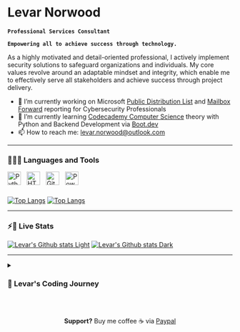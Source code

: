 # Levar Norwood

**`Professional Services Consultant`**

**`Empowering all to achieve success through technology.`**

As a highly motivated and detail-oriented professional, I actively implement security solutions to safeguard organizations and individuals. My core values revolve around an adaptable mindset and integrity, which enable me to effectively serve all stakeholders and achieve success through project delivery.


- 🔭 I’m currently working on Microsoft [Public Distribution List](https://github.com/lev2pr0/publicDLreport) and [Mailbox Forward](https://github.com/lev2pr0/mailboxforwardreport) reporting for Cybersecurity Professionals
- 🌱 I’m currently learning [Codecademy Computer Science](https://www.codecademy.com/learn/paths/computer-science) theory with Python and Backend Development via [Boot.dev](https://www.boot.dev/tracks/backend)
- 📫 How to reach me: [levar.norwood@outlook.com](mailto:levar.norwood@outlook.com)



---

### 👨🏽‍💻 Languages and Tools

<img align="left" alt="Python" width="30px" style="padding-right:10px;" src="https://cdn.jsdelivr.net/gh/devicons/devicon/icons/python/python-plain.svg" />
<img align="left" alt="HTML" width="30px" style="padding-right:10px;" src="https://cdn.jsdelivr.net/gh/devicons/devicon/icons/html5/html5-plain.svg" />
<img align="left" alt="Git" width="30px" style="padding-right:10px;" src="https://cdn.jsdelivr.net/gh/devicons/devicon/icons/git/git-original.svg" />
<img align="left" alt="Powershell" width="30px" style="padding-right:10px;" src="https://cdn.jsdelivr.net/gh/devicons/devicon@latest/icons/powershell/powershell-original.svg" />
<br />

#

[![Top Langs](https://github-readme-stats.vercel.app/api/top-langs/?username=lev2pr0&hide_progress=true&theme=default#gh-light-mode-only)](https://github.com/lev2pr0/github-readme-stats#gh-light-mode-only)
[![Top Langs](https://github-readme-stats.vercel.app/api/top-langs/?username=lev2pr0&hide_progress=true&theme=dark#gh-dark-mode-only)](https://github.com/lev2pr0/github-readme-stats#gh-dark-mode-only)

<!---
#

### 🗺️ Roadmap 

<img align="left" alt="PostgreSQL" width="30px" style="padding-right:10px;" src="https://cdn.jsdelivr.net/gh/devicons/devicon@latest/icons/postgresql/postgresql-original.svg" />
<img align="left" alt="Linux" width="30px" style="padding-right:10px;" src="https://cdn.jsdelivr.net/gh/devicons/devicon@latest/icons/linux/linux-original.svg" />
<img align="left" alt="Bash" width="30px" style="padding-right:10px;" src="https://cdn.jsdelivr.net/gh/devicons/devicon/icons/bash/bash-original.svg" />
<img align="left" alt="C" width="30px" style="padding-right:10px;" src="https://cdn.jsdelivr.net/gh/devicons/devicon@latest/icons/c/c-original.svg" />
<img align="left" alt="Go" width="30px" style="padding-right:10px;" src="https://cdn.jsdelivr.net/gh/devicons/devicon@latest/icons/go/go-original.svg" />
<img align="left" alt="Sql" width="30px" style="padding-right:10px;" src="https://cdn.jsdelivr.net/gh/devicons/devicon@latest/icons/sqldeveloper/sqldeveloper-original.svg" />
<img align="left" alt="AWS" width="30px" style="padding-right:10px;" src="https://cdn.jsdelivr.net/gh/devicons/devicon@latest/icons/amazonwebservices/amazonwebservices-original-wordmark.svg" />
<img align="left" alt="Docker" width="30px" style="padding-right:10px;" src="https://cdn.jsdelivr.net/gh/devicons/devicon@latest/icons/docker/docker-original.svg" />
<br />
--->

---

### ⚡️🔌 Live Stats 

[![Levar's Github stats Light](https://github-readme-stats.vercel.app/api?username=lev2pr0\&rank_icon=github\&show_icons=true\&hide=contribs,issues\&theme=default#gh-light-mode-only)](https://github.com/lev2pr0/github-readme-stats#gh-light-mode-only)
[![Levar's Github stats Dark](https://github-readme-stats.vercel.app/api?username=lev2pr0\&rank_icon=github\&show_icons=true\&theme=dark#gh-dark-mode-only)](https://github.com/lev2pr0/github-readme-stats#gh-dark-mode-only)

---

<details>
 <summary><h3>📖 Levar's Coding Journey</h3></summary>
 
 I began my journey as a community college Computer Engineering student in 2014 on a transfer track for NC State University. During college, I took classes on Intro to Computers, Databases, and Programming & Logic. My favorite classes were Programming & Logic and Databases Concepts, learning how software & data are built and stored through course projects. This brought me much excitement; though barely passing, I dreamed of a career as a software engineer to help others win with technology. 
<br><br/> 
 Early in 2015, I had unforeseen life circumstances adding urgency for a fast-track career to support my younger self at 19 years old. I incontinently abandoned hope for a software engineer career and pivoted for a career in IT. From 2015-17, I received a full-time Technical Support Engineer role while taking IT fast-track courses in Networking and IT support administration part-time. This was financially difficult supporting myself while paying community college tuition fees. At a crossroads, I dropped out, ending my college education with a total of 77 cumulative credits, and focused on growing my IT career in an alternative way. 
<br><br/> 
 Fast forward to March 2025, I've been in the IT industry for roughly 10 years with 5 years of IT project experience. My role required continuous learning to implement multiple new products for existing and new B2B customers. Though I succeeded, I could no longer ignore the difficulty with focus and initiative, learning to seek professional help. This lead to a diagnosis of ADHD (primarily inattentive) to my surprise and received medicine for treatment, unlocking a whole new world of possibilities. This alone made me more productive at work in project implementations and after-hours, successfully learning software programming skills previously requiring strenuous willpower.
<br><br/>
 Now, I am working towards the dream I had for years learning software development to empower all to achieve success through technology. I have put myself on a self-learning roadmap to grow programming skills necessary to achieve a role in backend development within 5 years. In the short term, I will continue my current career, growing aptitude in IT including soft skills in strong communication, leadership, problem-solving, organization, and time management for future challenging projects. 
<br><br/>
#
Thank you for reading my story! 🙏🏽 
<br><br/>
You can watch me grow here as I continue to show my progress through projects publically shared. I am always open to collaboration & mentorship so feel free to reach out via email at [levar.norwood@outlook.com](mailto:levar.norwood@outlook.com) or connect professionally via [LinkedIn](https://www.linkedin.com/in/levar-norwood/).

**Easter egg unlocked**: Cool penguin approves! 🐧


<img src="https://media2.giphy.com/media/v1.Y2lkPTc5MGI3NjExMWJlc3FocG16eTg3bmVneWp0d3ZyNHl1ejVzejhkbG90MnY4N3k3aiZlcD12MV9pbnRlcm5hbF9naWZfYnlfaWQmY3Q9Zw/XGsHjfmwF3VMCuNQA4/giphy.gif" width="300" height="300" />

<br><br/>
</details>
<br><br/>
<p align="center" 
 
 **Support?** Buy me coffee ☕️ via [Paypal](https://www.paypal.com/donate/?business=E7G9HLW2WPV22&no_recurring=1&item_name=Empowering+all+to+achieve+success+through+technology.%0A&currency_code=USD)

</p>

